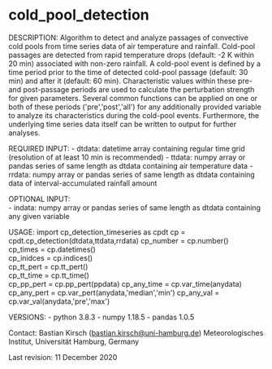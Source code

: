 # cold_pool_detection

DESCRIPTION:
Algorithm to detect and analyze passages of convective cold pools 
from time series data of air temperature and rainfall. Cold-pool passages
are detected from rapid temperature drops (default: -2 K within 20 min) 
associated with non-zero rainfall. A cold-pool event is defined by a
time period prior to the time of detected cold-pool passage (default: 30 min) 
and after it (default: 60 min). Characteristic values within these pre-
and post-passage periods are used to calculate the perturbation strength
for given parameters. Several common functions can be applied on one or both
of these periods ('pre','post','all') for any additionally provided variable 
to analyze its characteristics during the cold-pool events. Furthermore, the 
underlying time series data itself can be written to output for further analyses.


REQUIRED INPUT: 
    - dtdata: datetime array containing regular time grid (resolution of at 
              least 10 min is recommended)
    - ttdata: numpy array or pandas series of same length as dtdata 
              containing air temperature data
    - rrdata: numpy array or pandas series of same length as dtdata 
              containing data of interval-accumulated rainfall amount     
              
OPTIONAL INPUT:      
    - indata: numpy array or pandas series of same length as dtdata 
              containing any given variable      
              
USAGE:
    import cp_detection_timeseries as cpdt
    cp = cpdt.cp_detection(dtdata,ttdata,rrdata) 
    cp_number   = cp.number()                    
    cp_times    = cp.datetimes()                
    cp_inidces  = cp.indices()                   
    cp_tt_pert  = cp.tt_pert()                                                           
    cp_tt_time  = cp.tt_time()                   
    cp_pp_pert  = cp.pp_pert(ppdata)
    cp_any_time = cp.var_time(anydata)
    cp_any_pert = cp.var_pert(anydata,'median','min')
    cp_any_val  = cp.var_val(anydata,'pre','max')


VERSIONS:
    - python 3.8.3
    - numpy 1.18.5
    - pandas 1.0.5
    

Contact:
Bastian Kirsch (bastian.kirsch@uni-hamburg.de)
Meteorologisches Institut, Universität Hamburg, Germany

Last revision:
11 December 2020
